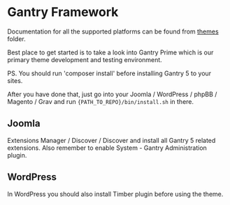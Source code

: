 Gantry Framework
================

Documentation for all the supported platforms can be found from [themes](themes/README.md) folder.

Best place to get started is to take a look into Gantry Prime which is our primary theme development and testing environment.

PS. You should run 'composer install' before installing Gantry 5 to your sites.


After you have done that, just go into your Joomla / WordPress / phpBB / Magento / Grav and run ```{PATH_TO_REPO}/bin/install.sh``` in there.

## Joomla

Extensions Manager / Discover / Discover and install all Gantry 5 related extensions. Also remember to enable System - Gantry Administration plugin.

## WordPress

In WordPress you should also install Timber plugin before using the theme.
